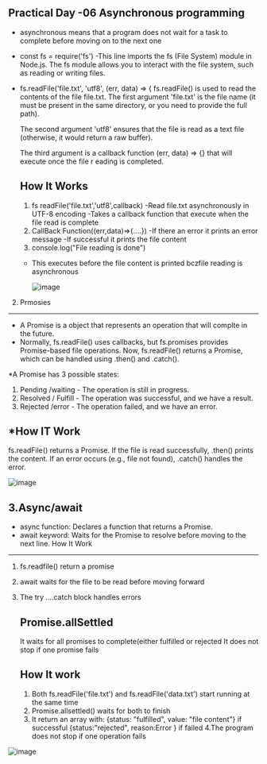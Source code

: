 Practical Day -06
Asynchronous programming 
----------------------------
* asynchronous means that a program does not wait for a task to complete before moving on to the 
   next one

* const fs = require('fs') -This line imports the fs (File System) module in Node.js.
      The fs module allows you to interact with the file system, such as reading or writing files.

* fs.readFile('file.txt', 'utf8', (err, data) => {
    fs.readFile() is used to read the contents of the file file.txt.
    The first argument 'file.txt' is the file name (it must be present in the same directory, or 
    you need to provide the full path).

    The second argument 'utf8' ensures that the file is read as a text file (otherwise, it would 
    return a raw buffer).

    The third argument is a callback function (err, data) => {} that will execute once the file r     eading is completed.

  How It Works
  -------------
  1. fs readFile('file.txt','utf8',callback)
     -Read file.txt asynchronously in UTF-8 encoding
     -Takes a callback function that execute when the file read is complete
   2. CallBack Function((err,data)=>{....})
      -If there an error it prints an error message
      -If successful it prints the file content
  3.  console.log("File reading is done")
    - This executes before the file content is printed bczfile reading is asynchronous

      ![image](https://github.com/user-attachments/assets/9ca1f57c-41b5-4dbf-bf59-902836986d28)


2. Prmosies
---------------------
* A Promise is a  object that represents an operation that will complte in the future.
* Normally, fs.readFile() uses callbacks, but fs.promises provides Promise-based file operations.
  Now, fs.readFile() returns a Promise, which can be handled using .then() and .catch().

*A Promise has 3 possible states:
 1. Pending /waiting - The operation is still in progress.
 2. Resolved / Fulfill - The operation was successful, and we have a result.
 3. Rejected /error - The operation failed, and we have an error.

*How IT Work
-------------
fs.readFile() returns a Promise.
If the file is read successfully, .then() prints the content.
If an error occurs (e.g., file not found), .catch() handles the error.

![image](https://github.com/user-attachments/assets/7dc4b73e-c4a5-4bea-aa6f-186483356226)


3.Async/await
----------------
* async function: Declares a function that returns a Promise.
* await keyword: Waits for the Promise to resolve before moving to the next line.
How It Work
------------
1. fs.readfile() return a promise
2. await waits for the file to be read before moving forward
3. The try ....catch block handles errors

   Promise.allSettled
   ----------------------
   It waits for all promises to complete(either fulfilled or rejected
   It does not stop if one promise fails

   How It work
   --------------
   1. Both fs.readFile('file.txt') and fs.readFile('data.txt') start running at the same time
   2. Promise.allsettled() waits for both to finish
   3. It return an array with:
      {status: "fulfilled", value: "file content"} if successful
      {status:"rejected", reason:Error } if failed
   4.The program does not stop if one operation fails

 ![image](https://github.com/user-attachments/assets/f6cc1d95-320f-4959-ab29-b1b6b7b59ffe)

      












